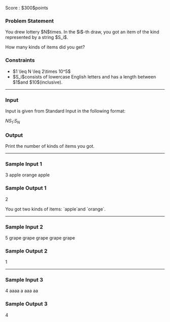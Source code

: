 
<div>

<span>

<span>

<p>
Score : $300$points
</p>

<div>

<section>

### **Problem Statement**

<p>
You drew lottery $N$times. In the $i$-th draw, you got an item of the kind represented by a string $S_i$.
</p>

<p>
How many kinds of items did you get?
</p>

</section>

</div>

<div>

<section>

### **Constraints**

<ul>

<li>
$1 \leq N \leq 2\times 10^5$
</li>

<li>
$S_i$consists of lowercase English letters and has a length between $1$and $10$(inclusive).
</li>

</ul>

</section>

</div>

---

<div>

<div>

<section>

### **Input**

<p>
Input is given from Standard Input in the following format:
</p>

<div>

$N$$S_1$$:$$S_N$
</div>

</section>

</div>

<div>

<section>

### **Output**

<p>
Print the number of kinds of items you got.
</p>

</section>

</div>

</div>

---

<div>

<section>

### **Sample Input 1**

<div>

3
apple
orange
apple

</div>

</section>

</div>

<div>

<section>

### **Sample Output 1**

<div>

2

</div>

<p>
You got two kinds of items: `apple`and `orange`.
</p>

</section>

</div>

---

<div>

<section>

### **Sample Input 2**

<div>

5
grape
grape
grape
grape
grape

</div>

</section>

</div>

<div>

<section>

### **Sample Output 2**

<div>

1

</div>

</section>

</div>

---

<div>

<section>

### **Sample Input 3**

<div>

4
aaaa
a
aaa
aa

</div>

</section>

</div>

<div>

<section>

### **Sample Output 3**

<div>

4

</div>

</section>

</div>

</span>

</span>

</div>
